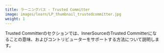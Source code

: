 ```yaml
---
title: ラーニングパス - Trusted Committer
image: images/learn/LP_thumbnail_trustedcommitter.jpg
weight: 1
---
```


Trusted Committerのセクションでは、InnerSourceのTrusted Committerになることの意味、およびコントリビューターをサポートする方法について説明します。

<!--- This file autogenerated from https://github.com/InnerSourceCommons/InnerSourceLearningPath/blob/main/scripts -->